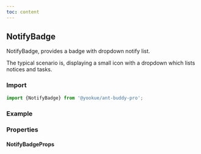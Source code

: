 ```yaml
---
toc: content
---
```


## NotifyBadge

NotifyBadge, provides a badge with dropdown notify list.

The typical scenario is, displaying a small icon with a dropdown which lists notices and tasks.

### Import

```jsx | pure
import {NotifyBadge} from '@yookue/ant-buddy-pro';
```

### Example

<code src="./demo.en-US.tsx"></code>

### Properties

#### NotifyBadgeProps

<API src="@/field/NotifyBadge/index.tsx" hideTitle></API>
